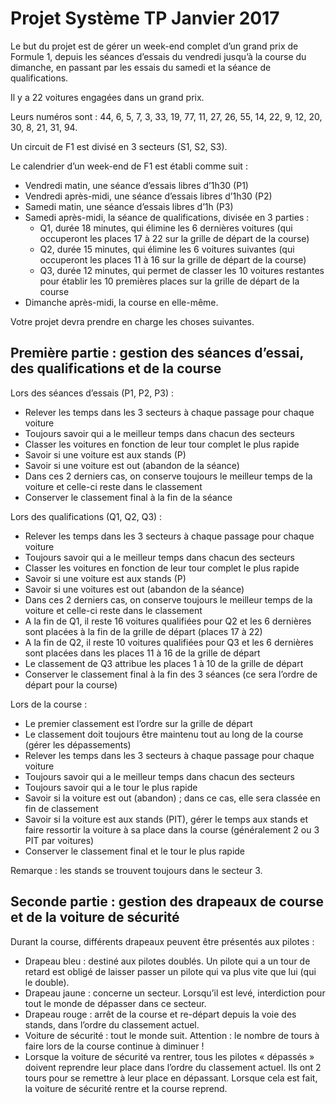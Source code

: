 # Projet Système TP Janvier 2017

Le but du projet est de gérer un week-end complet d’un grand prix de Formule 1, depuis les séances d’essais du vendredi jusqu’à la course du dimanche, en passant par les essais du samedi et la séance de qualifications.

Il y a 22 voitures engagées dans un grand prix.

Leurs numéros sont : 44, 6, 5, 7, 3, 33, 19, 77, 11, 27, 26, 55, 14, 22, 9, 12, 20, 30, 8, 21, 31, 94.

Un circuit de F1 est divisé en 3 secteurs (S1, S2, S3).

Le calendrier d’un week-end de F1 est établi comme suit :

* Vendredi matin, une séance d’essais libres d’1h30 (P1)
* Vendredi après-midi, une séance d’essais libres d’1h30 (P2)
* Samedi matin, une séance d’essais libres d’1h (P3)
* Samedi après-midi, la séance de qualifications, divisée en 3 parties :
	* Q1, durée 18 minutes, qui élimine les 6 dernières voitures (qui occuperont les places 17 à 22 sur la grille de départ de la course)
	* Q2, durée 15 minutes, qui élimine les 6 voitures suivantes (qui occuperont les places 11 à 16 sur la grille de départ de la course)
	* Q3, durée 12 minutes, qui permet de classer les 10 voitures restantes pour établir les 10 premières places sur la grille de départ de la course
* Dimanche après-midi, la course en elle-même.

Votre projet devra prendre en charge les choses suivantes.


## Première partie : gestion des séances d’essai, des qualifications et de la course

Lors des séances d’essais (P1, P2, P3) :

* Relever les temps dans les 3 secteurs à chaque passage pour chaque voiture
* Toujours savoir qui a le meilleur temps dans chacun des secteurs
* Classer les voitures en fonction de leur tour complet le plus rapide
* Savoir si une voiture est aux stands (P)
* Savoir si une voiture est out (abandon de la séance)
* Dans ces 2 derniers cas, on conserve toujours le meilleur temps de la voiture et celle-ci reste dans le classement
* Conserver le classement final à la fin de la séance

Lors des qualifications (Q1, Q2, Q3) :

* Relever les temps dans les 3 secteurs à chaque passage pour chaque voiture
* Toujours savoir qui a le meilleur temps dans chacun des secteurs
* Classer les voitures en fonction de leur tour complet le plus rapide
* Savoir si une voiture est aux stands (P)
* Savoir si une voitures est out (abandon de la séance)
* Dans ces 2 derniers cas, on conserve toujours le meilleur temps de la voiture et celle-ci reste dans le classement
* A la fin de Q1, il reste 16 voitures qualifiées pour Q2 et les 6 dernières sont placées à la fin de la grille de départ (places 17 à 22)
* A la fin de Q2, il reste 10 voitures qualifiées pour Q3 et les 6 dernières sont placées dans les places 11 à 16 de la grille de départ
* Le classement de Q3 attribue les places 1 à 10 de la grille de départ
* Conserver le classement final à la fin des 3 séances (ce sera l’ordre de départ pour la course)

Lors de la course :

* Le premier classement est l’ordre sur la grille de départ
* Le classement doit toujours être maintenu tout au long de la course (gérer les dépassements)
* Relever les temps dans les 3 secteurs à chaque passage pour chaque voiture
* Toujours savoir qui a le meilleur temps dans chacun des secteurs
* Toujours savoir qui a le tour le plus rapide
* Savoir si la voiture est out (abandon) ; dans ce cas, elle sera classée en fin de classement
* Savoir si la voiture est aux stands (PIT), gérer le temps aux stands et faire ressortir la voiture à sa place dans la course (généralement 2 ou 3 PIT par voitures)
* Conserver le classement final et le tour le plus rapide

Remarque : les stands se trouvent toujours dans le secteur 3.


## Seconde partie : gestion des drapeaux de course et de la voiture de sécurité

Durant la course, différents drapeaux peuvent être présentés aux pilotes :

* Drapeau bleu : destiné aux pilotes doublés. Un pilote qui a un tour de retard est obligé de laisser passer un pilote qui va plus vite que lui (qui le double).
* Drapeau jaune : concerne un secteur. Lorsqu’il est levé, interdiction pour tout le monde de dépasser dans ce secteur.
* Drapeau rouge : arrêt de la course et re-départ depuis la voie des stands, dans l’ordre du classement actuel.
* Voiture de sécurité : tout le monde suit. Attention : le nombre de tours à faire lors de la course continue à diminuer !
* Lorsque la voiture de sécurité va rentrer, tous les pilotes « dépassés » doivent reprendre leur place dans l’ordre du classement actuel. Ils ont 2 tours pour se remettre à leur place en dépassant. Lorsque cela est fait, la voiture de sécurité rentre et la course reprend.

